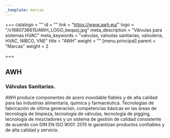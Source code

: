 ```yaml
---
_template: marcas
---
```







+++
catalogo = ""
id = ""
link = "https://www.awh.eu/"
logo = "/v1680736615/AWH_LOGO_beqazj.jpg"
meta_description = "Válvulas para sistemas HVAC"
meta_keywords = "valvulas, valvulas sanitarias, valvuleria, HVAC, NIBCO, VNE"
title = "AWH"
weight = ""
[menu.principal]
parent = "Marcas"
weight = 2

+++
## AWH

### Válvulas Sanitarias.

AWH produce componentes de acero inoxidable fiables y de alta calidad para las industrias alimentaria, química y farmacéutica. Tecnologías de fabricación de última generación, competencias básicas en las áreas de tecnología de limpieza, tecnología de válvulas, tecnología de pigging, tecnología de mezcladores y un sistema de gestión de calidad consistente de acuerdo con DIN EN ISO 9001: 2015 le garantizan productos confiables y de alta calidad y servicio.
